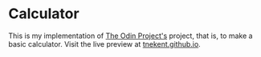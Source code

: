 # Calculator
This is my implementation of [The Odin Project's](https://www.theodinproject.com/lessons/foundations-calculator) project, that is, to make a basic calculator. Visit the live preview at [tnekent.github.io](https://tnekent.github.io/odin-calculator/).